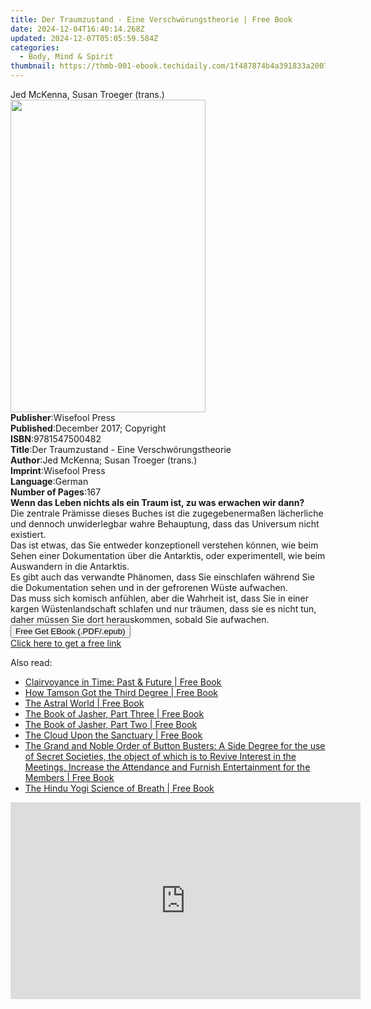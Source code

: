 ```yaml
---
title: Der Traumzustand - Eine Verschwörungstheorie | Free Book
date: 2024-12-04T16:40:14.268Z
updated: 2024-12-07T05:05:59.584Z
categories:
  - Body, Mind & Spirit
thumbnail: https://thmb-001-ebook.techidaily.com/1f487874b4a391833a20073b5e23a8e48d187bded44fc2a0e562833e5808e331.jpg
---
```

<main id="book-container">
  <div class="flex flex-col">
    <div class="book-brief flex-1 py-6 px-4 sm:p-6 md:py-10 md:px-8">
      <!-- brief-->
      <div class="book-brief-main">Jed McKenna, Susan Troeger (trans.)</div>
    </div>
    <div
      class="book-meta-info flex-1 grid gap-4 col-start-1 col-end-3 row-start-1 sm:mb-6 sm:grid-cols-4 lg:gap-6 lg:col-start-2 lg:row-end-6 lg:row-span-6 lg:mb-0"
    >
      <div
        class="book-meta-info-left place-content-center mt-4 p-4 text-sm leading-6 col-start-2 col-span-2 dark:text-slate-400"
      >
        <img
          class="w-full h-500 object-cover rounded-lg sm:h-255 sm:col-span-2 lg:col-span-full"
          src="https://img-001-ebook.techidaily.com/6b0f5deb444b4cbef40ab3b430632f830c7b49ecc2950974da2ebbdbfe600c4c.jpg"
          alt=""
          width="312"
          height="500"
        />
      </div>
      <div
        class="book-meta-info-right mt-2 col-start-1 row-start-2 col-span-3 self-center"
      >
        <!-- meta data  -->
        <div class="flex flex-col px-4 md:px-8">
          <div class="flex-1">
            <strong>Publisher</strong>:<span class="px-2">Wisefool Press</span>
          </div>
          <div class="flex-1">
            <strong>Published</strong>:<span class="px-2"
              >December 2017; Copyright</span
            >
          </div>
          <div class="flex-1">
            <strong>ISBN</strong>:<span class="px-2">9781547500482</span>
          </div>
          <div class="flex-1">
            <strong>Title</strong>:<span class="px-2"
              >Der Traumzustand - Eine Verschwörungstheorie</span
            >
          </div>
          <div class="flex-1">
            <strong>Author</strong>:<span class="px-2"
              >Jed McKenna; Susan Troeger (trans.)</span
            >
          </div>
          <div class="flex-1">
            <strong>Imprint</strong>:<span class="px-2">Wisefool Press</span>
          </div>
          <div class="flex-1">
            <strong>Language</strong>:<span class="px-2">German</span>
          </div>
          <div class="flex-1">
            <strong>Number of Pages</strong>:<span class="px-2">167</span>
          </div>
        </div>
      </div>
    </div>
    <div class="book-description flex-1 py-6 px-4 sm:p-6 md:py-10 md:px-8">
      <div class="book-description-main">
        <div accordion-content="" id="description">
          <b
            >Wenn das Leben nichts als ein Traum ist, zu was erwachen wir
            dann?</b
          ><br />Die zentrale Prämisse dieses Buches ist die zugegebenermaßen
          lächerliche und dennoch unwiderlegbar wahre Behauptung, dass das
          Universum nicht existiert.<br />Das ist etwas, das Sie entweder
          konzeptionell verstehen können, wie beim Sehen einer Dokumentation
          über die Antarktis, oder experimentell, wie beim Auswandern in die
          Antarktis.<br />Es gibt auch das verwandte Phänomen, dass Sie
          einschlafen während Sie die Dokumentation sehen und in der gefrorenen
          Wüste aufwachen.<br />Das muss sich komisch anfühlen, aber die
          Wahrheit ist, dass Sie in einer kargen Wüstenlandschaft schlafen und
          nur träumen, dass sie es nicht tun, daher müssen Sie dort
          herauskommen, sobald Sie aufwachen.<br />
        </div>
      </div>
    </div>
    <div class="book-excerpts flex-1 py-6 px-4 sm:p-6 md:py-10 md:px-8"></div>
    <div
      class="book-about-author flex-1 py-6 px-4 sm:p-6 md:py-10 md:px-8"
    ></div>
    <div class="book-free-get flex-1 py-6 px-4 sm:p-6 md:py-10 md:px-8">
      <button
        id="btn-free-get"
        class="bg-blue-500 hover:bg-blue-700 text-white font-bold py-2 px-4 rounded"
      >
        Free Get EBook (.PDF/.epub)
      </button>
      <div id="countdown-display" class="px-2 text-lg mt-2"></div>
      <a
        id="free-link"
        class="hidden bg-blue-500 hover:bg-blue-700 text-white font-bold py-2 px-4 rounded"
        href="https://www.ebooks.com/en-us/book/95829048/der-traumzustand-eine-verschw-rungstheorie/jed-mckenna/"
        target="_blank"
        >Click here to get a free link</a
      >
    </div>
    <script>
      let countdownTime = 0;
      let countdownInterval = null;
      document
        .getElementById('btn-free-get')
        .addEventListener('click', startCountdown);
      function startCountdown() {
        countdownTime = new Date().getTime() + 60000 * 3;
        countdownInterval = setInterval(updateCountdown, 1000);
        document.getElementById('btn-free-get').disabled = true;
        document
          .getElementById('btn-free-get')
          .classList.add('bg-gray-500', 'cursor-not-allowed');
      }
      function updateCountdown() {
        let currentTime = new Date().getTime();
        let timeLeft = countdownTime - currentTime;
        let secondsLeft = Math.floor(timeLeft / 1000);
        document.getElementById('countdown-display').innerHTML =
          `Remaining time: ${secondsLeft} seconds.`;
        if (secondsLeft <= 0) {
          clearInterval(countdownInterval);
          document.getElementById('btn-free-get').classList.add('hidden');
          document.getElementById('free-link').classList.remove('hidden');
          document.getElementById('countdown-display').innerHTML = '';
        }
      }
    </script>
  </div>
</main>

<ins class="adsbygoogle"
      style="display:block"
      data-ad-client="ca-pub-7571918770474297"
      data-ad-slot="8358498916"
      data-ad-format="auto"
      data-full-width-responsive="true"></ins>
    

<span class="atpl-alsoreadstyle">Also read:</span>
<div><ul>
<li><a href="https://novels-ebooks.techidaily.com/1124207-9781619400306-clairvoyance-in-time-past-future/"><u>Clairvoyance in Time: Past & Future | Free Book</u></a></li>
<li><a href="https://novels-ebooks.techidaily.com/1124232-9781619401099-how-tamson-got-the-third-degree/"><u>How Tamson Got the Third Degree | Free Book</u></a></li>
<li><a href="https://novels-ebooks.techidaily.com/1124198-9781619400450-the-astral-world/"><u>The Astral World | Free Book</u></a></li>
<li><a href="https://novels-ebooks.techidaily.com/1124202-9781619400900-the-book-of-jasher-part-three/"><u>The Book of Jasher, Part Three | Free Book</u></a></li>
<li><a href="https://novels-ebooks.techidaily.com/1124203-9781619400740-the-book-of-jasher-part-two/"><u>The Book of Jasher, Part Two | Free Book</u></a></li>
<li><a href="https://novels-ebooks.techidaily.com/1124209-9781619400726-the-cloud-upon-the-sanctuary/"><u>The Cloud Upon the Sanctuary | Free Book</u></a></li>
<li><a href="https://novels-ebooks.techidaily.com/1124222-9781619400894-the-grand-and-noble-order-of-button-busters-a-side-degree-for-the-use-of-secret-societies-the-object-of-which-is-to-revive-interest-in-the-meetings-increase-the-a/"><u>The Grand and Noble Order of Button Busters: A Side Degree for the use of Secret Societies, the object of which is to Revive Interest in the Meetings, Increase the Attendance and Furnish Entertainment for the Members | Free Book</u></a></li>
<li><a href="https://novels-ebooks.techidaily.com/1124228-9781619400498-the-hindu-yogi-science-of-breath/"><u>The Hindu Yogi Science of Breath | Free Book</u></a></li>
</ul></div>

<!-- affiliate ads begin -->
<iframe width="560" height="315" src="https://www.youtube.com/embed/7JBG_O3Vnh4?si=lUO0fta6YPJ50qjg" title="YouTube video player" frameborder="0" allow="accelerometer; autoplay; clipboard-write; encrypted-media; gyroscope; picture-in-picture; web-share" referrerpolicy="strict-origin-when-cross-origin" allowfullscreen></iframe>
<!-- affiliate ads end -->


